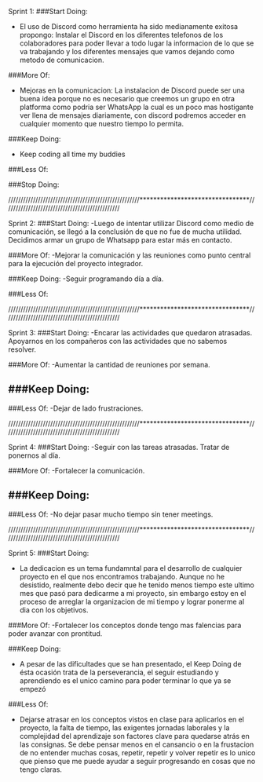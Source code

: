 Sprint 1:
###Start Doing:
- El uso de Discord como herramienta ha sido medianamente exitosa propongo: Instalar el Discord en los diferentes telefonos de los colaboradores para poder llevar a todo lugar la informacion de lo que se va trabajando y los diferentes mensajes que vamos dejando como metodo de comunicacion.

###More Of:
- Mejoras en la comunicacion: La instalacion de Discord puede ser una buena idea porque no es necesario que creemos un grupo en otra platforma como podria ser WhatsApp la cual es un poco mas hostigante ver llena de mensajes diariamente, con discord podremos acceder en cualquier momento que nuestro tiempo lo permita. 

###Keep Doing:
- Keep coding all time my buddies

###Less Of:


###Stop Doing:

/////////////////////////////////////////////////////********************************///////////////////////////////////////////////

Sprint 2:
###Start Doing: 
-Luego de intentar utilizar Discord como medio de comunicación, se llegó a la conclusión de que no fue de mucha utilidad. Decidimos armar un grupo de Whatsapp para estar más en contacto.

###More Of:
-Mejorar la comunicación y las reuniones como punto central para la ejecución del proyecto integrador.

###Keep Doing:
-Seguir programando día a día.

###Less Of:

/////////////////////////////////////////////////////********************************///////////////////////////////////////////////

Sprint 3:
###Start Doing: 
-Encarar las actividades que quedaron atrasadas. Apoyarnos en los compañeros con las actividades que no sabemos resolver.

###More Of:
-Aumentar la cantidad de reuniones por semana.

###Keep Doing:
-

###Less Of:
-Dejar de lado frustraciones.

/////////////////////////////////////////////////////********************************///////////////////////////////////////////////

Sprint 4:
###Start Doing: 
-Seguir con las tareas atrasadas. Tratar de ponernos al día.

###More Of:
-Fortalecer la comunicación.

###Keep Doing:
-

###Less Of:
-No dejar pasar mucho tiempo sin tener meetings.

/////////////////////////////////////////////////////********************************///////////////////////////////////////////////

Sprint 5:
###Start Doing: 

- La dedicacion es un tema fundamntal para el desarrollo de cualquier proyecto en el que nos encontramos trabajando. Aunque no he desistido, realmente debo decir que he tenido menos tiempo este ultimo mes que pasó para dedicarme a mi proyecto, sin embargo estoy en el proceso de arreglar la organizacion de mi tiempo y lograr ponerme al dia con los objetivos.

###More Of:
-Fortalecer los conceptos donde tengo mas falencias para poder avanzar con prontitud.

###Keep Doing:
- A pesar de las dificultades que se han presentado, el Keep Doing de ésta ocasión trata de la perseverancia, el seguir estudiando y aprendiendo es el unico camino para poder terminar lo que ya se empezó

###Less Of:
- Dejarse atrasar en los conceptos vistos en clase para aplicarlos en el proyecto, la falta de tiempo, las exigentes jornadas laborales  y la complejidad del aprendizaje son factores clave para quedarse atrás en las consignas. Se debe pensar menos en el cansancio o en la frustacion de no entender muchas cosas, repetir, repetir y volver repetir es lo unico que pienso que me puede ayudar a seguir progresando en cosas que no tengo claras. 


